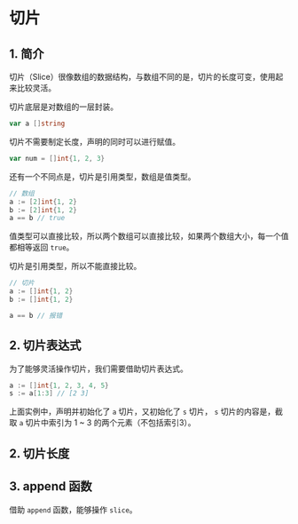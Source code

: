 # 切片

## 1. 简介

切片（Slice）很像数组的数据结构，与数组不同的是，切片的长度可变，使用起来比较灵活。

切片底层是对数组的一层封装。

```go
var a []string
```

切片不需要制定长度，声明的同时可以进行赋值。

```go
var num = []int{1, 2, 3}
```

还有一个不同点是，切片是引用类型，数组是值类型。

```go
// 数组
a := [2]int{1, 2}
b := [2]int{1, 2}
a == b // true
```

值类型可以直接比较，所以两个数组可以直接比较，如果两个数组大小，每一个值都相等返回 `true`。

切片是引用类型，所以不能直接比较。

```go
// 切片
a := []int{1, 2}
b := []int{1, 2}

a == b // 报错
```

## 2. 切片表达式

为了能够灵活操作切片，我们需要借助切片表达式。

```go
a := []int{1, 2, 3, 4, 5}
s := a[1:3] // [2 3]
```

上面实例中，声明并初始化了 `a` 切片，又初始化了 `s` 切片， `s` 切片的内容是，截取 `a` 切片中索引为 1 ~ 3 的两个元素（不包括索引3）。

## 2. 切片长度


## 3. append 函数

借助 `append` 函数，能够操作 `slice`。

```go

```
